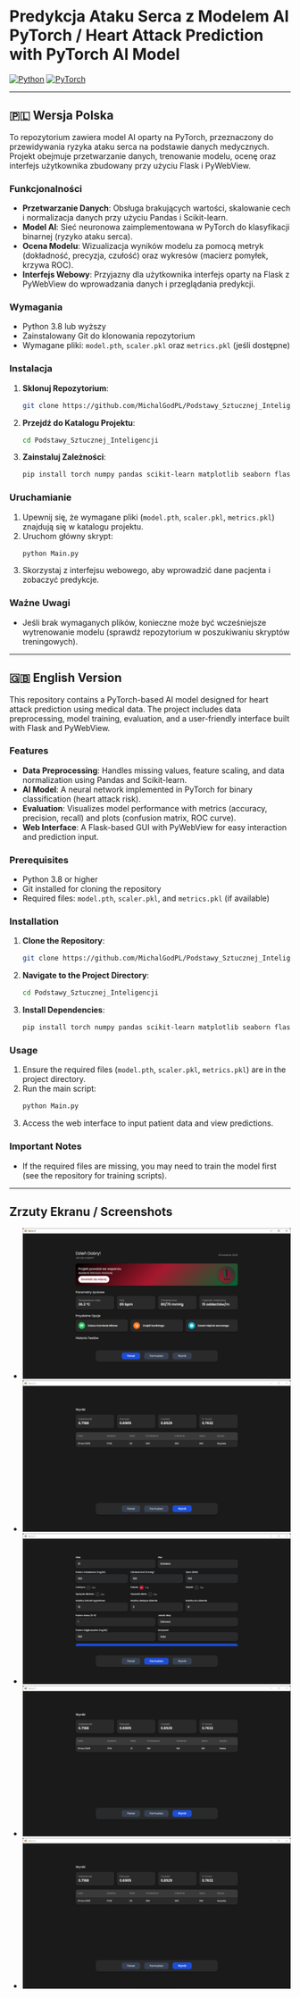 # Predykcja Ataku Serca z Modelem AI PyTorch / Heart Attack Prediction with PyTorch AI Model

[![Python](https://img.shields.io/badge/Python-3.8%2B-blue)](https://www.python.org/) 
[![PyTorch](https://img.shields.io/badge/PyTorch-2.0%2B-orange)](https://pytorch.org/)

---

## 🇵🇱 Wersja Polska

To repozytorium zawiera model AI oparty na PyTorch, przeznaczony do przewidywania ryzyka ataku serca na podstawie danych medycznych. Projekt obejmuje przetwarzanie danych, trenowanie modelu, ocenę oraz interfejs użytkownika zbudowany przy użyciu Flask i PyWebView.

### Funkcjonalności
- **Przetwarzanie Danych**: Obsługa brakujących wartości, skalowanie cech i normalizacja danych przy użyciu Pandas i Scikit-learn.
- **Model AI**: Sieć neuronowa zaimplementowana w PyTorch do klasyfikacji binarnej (ryzyko ataku serca).
- **Ocena Modelu**: Wizualizacja wyników modelu za pomocą metryk (dokładność, precyzja, czułość) oraz wykresów (macierz pomyłek, krzywa ROC).
- **Interfejs Webowy**: Przyjazny dla użytkownika interfejs oparty na Flask z PyWebView do wprowadzania danych i przeglądania predykcji.

### Wymagania
- Python 3.8 lub wyższy
- Zainstalowany Git do klonowania repozytorium
- Wymagane pliki: `model.pth`, `scaler.pkl` oraz `metrics.pkl` (jeśli dostępne)

### Instalacja
1. **Sklonuj Repozytorium**:
   ```bash
   git clone https://github.com/MichalGodPL/Podstawy_Sztucznej_Inteligencji.git
   ```
2. **Przejdź do Katalogu Projektu**:
   ```bash
   cd Podstawy_Sztucznej_Inteligencji
   ```
3. **Zainstaluj Zależności**:
   ```bash
   pip install torch numpy pandas scikit-learn matplotlib seaborn flask pywebview
   ```

### Uruchamianie
1. Upewnij się, że wymagane pliki (`model.pth`, `scaler.pkl`, `metrics.pkl`) znajdują się w katalogu projektu.
2. Uruchom główny skrypt:
   ```bash
   python Main.py
   ```
3. Skorzystaj z interfejsu webowego, aby wprowadzić dane pacjenta i zobaczyć predykcje.

### Ważne Uwagi
- Jeśli brak wymaganych plików, konieczne może być wcześniejsze wytrenowanie modelu (sprawdź repozytorium w poszukiwaniu skryptów treningowych).

---

## 🇬🇧 English Version

This repository contains a PyTorch-based AI model designed for heart attack prediction using medical data. The project includes data preprocessing, model training, evaluation, and a user-friendly interface built with Flask and PyWebView.

### Features
- **Data Preprocessing**: Handles missing values, feature scaling, and data normalization using Pandas and Scikit-learn.
- **AI Model**: A neural network implemented in PyTorch for binary classification (heart attack risk).
- **Evaluation**: Visualizes model performance with metrics (accuracy, precision, recall) and plots (confusion matrix, ROC curve).
- **Web Interface**: A Flask-based GUI with PyWebView for easy interaction and prediction input.

### Prerequisites
- Python 3.8 or higher
- Git installed for cloning the repository
- Required files: `model.pth`, `scaler.pkl`, and `metrics.pkl` (if available)

### Installation
1. **Clone the Repository**:
   ```bash
   git clone https://github.com/MichalGodPL/Podstawy_Sztucznej_Inteligencji.git
   ```
2. **Navigate to the Project Directory**:
   ```bash
   cd Podstawy_Sztucznej_Inteligencji
   ```
3. **Install Dependencies**:
   ```bash
   pip install torch numpy pandas scikit-learn matplotlib seaborn flask pywebview
   ```

### Usage
1. Ensure the required files (`model.pth`, `scaler.pkl`, `metrics.pkl`) are in the project directory.
2. Run the main script:
   ```bash
   python Main.py
   ```
3. Access the web interface to input patient data and view predictions.

### Important Notes
- If the required files are missing, you may need to train the model first (see the repository for training scripts).

---

## Zrzuty Ekranu / Screenshots
- ![Interfejs Główny / Main Interface](1.png)
- ![Wyniki Predykcji dla Starego Mężczyzny / Prediction Results for Old Man](2.png)
- ![Formularz Aplikacji / App Form](3.png)
- ![Wyniki Predykcji dla Młodego Mężczyzny / Prediction Results for Young Man](4.png)
- ![Wyniki Predykcji dla Starej Kobiety / Prediction Results for Old Woman](2.png)